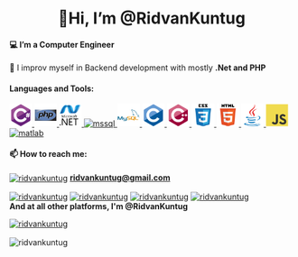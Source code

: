 <h1 align="center">👋Hi, I’m @RidvanKuntug</h1>
<h4> 💻 I’m a Computer Engineer</h4>


🧬 I improv myself in Backend development with mostly **.Net and PHP**

<h4 align="left">Languages and Tools:</h4>
<p align="left"> 
	<a href="https://www.w3schools.com/cs/" target="_blank" rel="noreferrer"> <img src="https://raw.githubusercontent.com/devicons/devicon/master/icons/csharp/csharp-original.svg" alt="csharp" width="40" height="40"/> </a> 
	<a href="https://www.php.net" target="_blank" rel="noreferrer"> <img src="https://raw.githubusercontent.com/devicons/devicon/master/icons/php/php-original.svg" alt="php" width="40" height="40"/> </a> 
	<a href="https://dotnet.microsoft.com/" target="_blank" rel="noreferrer"> <img src="https://raw.githubusercontent.com/devicons/devicon/master/icons/dot-net/dot-net-original-wordmark.svg" alt="dotnet" width="40" height="40"/> </a> 
	<a href="https://www.microsoft.com/en-us/sql-server" target="_blank" rel="noreferrer"> <img src="https://www.svgrepo.com/show/303229/microsoft-sql-server-logo.svg" alt="mssql" width="40" height="40"/> </a> 
	<a href="https://www.mysql.com/" target="_blank" rel="noreferrer"> <img src="https://raw.githubusercontent.com/devicons/devicon/master/icons/mysql/mysql-original-wordmark.svg" alt="mysql" width="40" height="40"/> </a> 
	<a href="https://www.cprogramming.com/" target="_blank" rel="noreferrer"> <img src="https://raw.githubusercontent.com/devicons/devicon/master/icons/c/c-original.svg" alt="c" width="40" height="40"/> </a>
	<a href="https://www.w3schools.com/cpp/" target="_blank" rel="noreferrer"> <img src="https://raw.githubusercontent.com/devicons/devicon/master/icons/cplusplus/cplusplus-original.svg" alt="cplusplus" width="40" height="40"/> </a> 
	<a href="https://www.w3schools.com/css/" target="_blank" rel="noreferrer"> <img src="https://raw.githubusercontent.com/devicons/devicon/master/icons/css3/css3-original-wordmark.svg" alt="css3" width="40" height="40"/> </a> 
	<a href="https://www.w3.org/html/" target="_blank" rel="noreferrer"> <img src="https://raw.githubusercontent.com/devicons/devicon/master/icons/html5/html5-original-wordmark.svg" alt="html5" width="40" height="40"/> </a> 
	<a href="https://www.java.com" target="_blank" rel="noreferrer"> <img src="https://raw.githubusercontent.com/devicons/devicon/master/icons/java/java-original.svg" alt="java" width="40" height="40"/> </a> 
	<a href="https://developer.mozilla.org/en-US/docs/Web/JavaScript" target="_blank" rel="noreferrer"> <img src="https://raw.githubusercontent.com/devicons/devicon/master/icons/javascript/javascript-original.svg" alt="javascript" width="40" height="40"/> </a> 
	<a href="https://www.mathworks.com/" target="_blank" rel="noreferrer"> <img src="https://upload.wikimedia.org/wikipedia/commons/2/21/Matlab_Logo.png" alt="matlab" width="40" height="40"/> </a> </p>

<h4 align="left">📫 How to reach me:</h4>

<p align="left">
<a href="mailto:ridvankuntug" target="blank"><img align="center" src="https://www.google.com/gmail/about/static-2.0/images/logo-gmail.png?fingerprint=c2eaf4aae389c3f885e97081bb197b97" alt="ridvankuntug" height="40" width="40" /></a>
<a href="mailto:ridvankuntug" target="blank"><b>ridvankuntug@gmail.com</b></a>
</p>
<p align="left">
	<a href="https://twitter.com/ridvankuntug" target="blank"><img align="center" src="https://raw.githubusercontent.com/rahuldkjain/github-profile-readme-generator/master/src/images/icons/Social/twitter.svg" alt="ridvankuntug" height="30" width="40" /></a>
	<a href="https://linkedin.com/in/ridvankuntug" target="blank"><img align="center" src="https://raw.githubusercontent.com/rahuldkjain/github-profile-readme-generator/master/src/images/icons/Social/linked-in-alt.svg" alt="ridvankuntug" height="30" width="40" /></a>
	<a href="https://stackoverflow.com/users/11461747" target="blank"><img align="center" src="https://raw.githubusercontent.com/rahuldkjain/github-profile-readme-generator/master/src/images/icons/Social/stack-overflow.svg" alt="ridvankuntug" height="30" width="40" /></a>
	<a href="https://instagram.com/ridvankuntug" target="blank"><img align="center" src="https://raw.githubusercontent.com/rahuldkjain/github-profile-readme-generator/master/src/images/icons/Social/instagram.svg" alt="ridvankuntug" height="30" width="40" /></a>
	<br><b>And at all other platforms, I'm @RidvanKuntug</b>
</p>
<p align="left"> 
	<a href="https://twitter.com/ridvankuntug" target="blank"><img src="https://img.shields.io/twitter/follow/ridvankuntug?logo=twitter&style=for-the-badge" alt="ridvankuntug" /></a> 
</p>


<p>
	<img align="center" src="https://github-readme-stats.vercel.app/api/top-langs?username=ridvankuntug&show_icons=true&locale=en&layout=compact&theme=dark&title_color=0088FF&border_color=0088FF" alt="ridvankuntug" />
</p>
